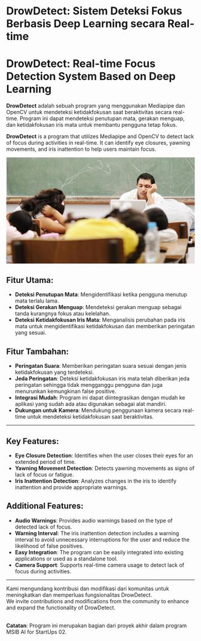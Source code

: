 # DrowDetect: Sistem Deteksi Fokus Berbasis Deep Learning secara Real-time
# DrowDetect: Real-time Focus Detection System Based on Deep Learning

**DrowDetect** adalah sebuah program yang menggunakan Mediapipe dan OpenCV untuk mendeteksi ketidakfokusan saat beraktivitas secara real-time. 
Program ini dapat mendeteksi penutupan mata, gerakan menguap, dan ketidakfokusan iris mata untuk membantu pengguna tetap fokus.

**DrowDetect** is a program that utilizes Mediapipe and OpenCV to detect lack of focus during activities in real-time. It can identify eye closures, yawning movements, and iris inattention to help users maintain focus.

![DrowDetect](static/images/Mengantuk.jpg)

## Fitur Utama:
- **Deteksi Penutupan Mata**: Mengidentifikasi ketika pengguna menutup mata terlalu lama.
- **Deteksi Gerakan Menguap**: Mendeteksi gerakan menguap sebagai tanda kurangnya fokus atau kelelahan.
- **Deteksi Ketidakfokusan Iris Mata**: Menganalisis perubahan pada iris mata untuk mengidentifikasi ketidakfokusan dan memberikan peringatan yang sesuai.

## Fitur Tambahan:
- **Peringatan Suara**: Memberikan peringatan suara sesuai dengan jenis ketidakfokusan yang terdeteksi.
- **Jeda Peringatan**: Deteksi ketidakfokusan iris mata telah diberikan jeda peringatan sehingga tidak mengganggu pengguna dan juga menurunkan kemungkinan false positive.
- **Integrasi Mudah**: Program ini dapat diintegrasikan dengan mudah ke aplikasi yang sudah ada atau digunakan sebagai alat mandiri.
- **Dukungan untuk Kamera**: Mendukung penggunaan kamera secara real-time untuk mendeteksi ketidakfokusan saat beraktivitas.
---

## Key Features:
- **Eye Closure Detection**: Identifies when the user closes their eyes for an extended period of time.
- **Yawning Movement Detection**: Detects yawning movements as signs of lack of focus or fatigue.
- **Iris Inattention Detection**: Analyzes changes in the iris to identify inattention and provide appropriate warnings.
  
## Additional Features:
- **Audio Warnings**: Provides audio warnings based on the type of detected lack of focus.
- **Warning Interval**: The iris inattention detection includes a warning interval to avoid unnecessary interruptions for the user and reduce the likelihood of false positives.
- **Easy Integration**: The program can be easily integrated into existing applications or used as a standalone tool.
- **Camera Support**: Supports real-time camera usage to detect lack of focus during activities.
---

Kami mengundang kontribusi dan modifikasi dari komunitas untuk meningkatkan dan memperluas fungsionalitas DrowDetect.<br>
We invite contributions and modifications from the community to enhance and expand the functionality of DrowDetect.<br><br>

**Catatan**: Program ini merupakan bagian dari proyek akhir dalam program MSIB AI for StartUps 02.

